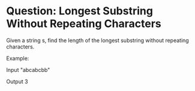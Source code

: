 # Question: Longest Substring Without Repeating Characters
Given a string s, find the length of the longest substring without repeating characters.

Example:

Input
"abcabcbb"

Output
3
